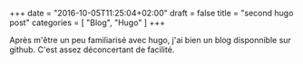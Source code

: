 +++
date = "2016-10-05T11:25:04+02:00"
draft = false
title = "second hugo post"
categories = [ "Blog", "Hugo" ]
+++

Après m'être un peu familiarisé avec hugo, j'ai bien un blog disponnible sur github.
C'est assez déconcertant de facilité.
